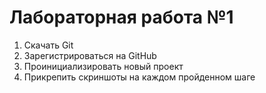 # Лабораторная работа №1
1. Скачать Git
2. Зарегистрироваться на GitHub
3. Проинициализировать новый проект
4. Прикрепить скриншоты на каждом пройденном шаге
